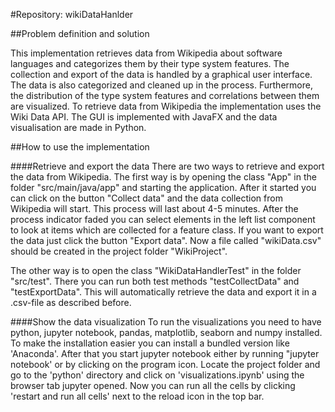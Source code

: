 #Repository: wikiDataHanlder

##Problem definition and solution

This implementation retrieves data from Wikipedia about software languages and categorizes them by their type system features. The collection and export of the data is handled by a graphical user interface. The data is also categorized and cleaned up in the process. 
Furthermore, the distribution of the type system features and correlations between them are visualized.
To retrieve data from Wikipedia the implementation uses the Wiki Data API. The GUI is implemented with JavaFX and the data visualisation are made in Python.

##How to use the implementation

####Retrieve and export the data
There are two ways to retrieve and export the data from Wikipedia.
The first way is by opening the class "App" in the folder "src/main/java/app" and starting the application. After it started you can click on the button "Collect data" and the data collection from Wikipedia will start. 
This process will last about 4-5 minutes. After the process indicator faded you can select elements in the left list component to look at items which are collected for a feature class. 
If you want to export the data just click the button "Export data". Now a file called "wikiData.csv" should be created in the project folder "WikiProject".

The other way is to open the class "WikiDataHandlerTest" in the folder "src/test". There you can run both test methods "testCollectData" and "testExportData". This will automatically retrieve the data and export it in a .csv-file as described before.

####Show the data visualization
To run the visualizations you need to have python, jupyter notebook, pandas, matplotlib, seaborn and numpy installed. To make the installation easier you can install a bundled version like 'Anaconda'. 
After that you start jupyter notebook either by running "jupyter notebook' or by clicking on the program icon.
Locate the project folder and go to the 'python' directory and click on 'visualizations.ipynb' using the browser tab jupyter opened.
Now you can run all the cells by clicking 'restart and run all cells' next to the reload icon in the top bar.  
